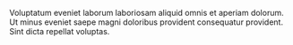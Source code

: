 Voluptatum eveniet laborum laboriosam aliquid omnis et aperiam dolorum.
Ut minus eveniet saepe magni doloribus provident consequatur provident.
Sint dicta repellat voluptas.